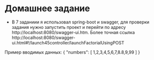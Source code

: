 # Домашнее задание  

- В 7 заданиии я использовал spring-boot и swagger, для проверки задания нужно запустить проект и перейти по адресу http://localhost:8080/swagger-ui.htm.
Более точная ссылка http://localhost:8080/swagger-ui.html#!/launch45controller/launchFactorialUsingPOST

Пример вводимых данных: 
{
  "numbers": [  1,2,3,4,5,6,7,8.8,9,99 ]
}
